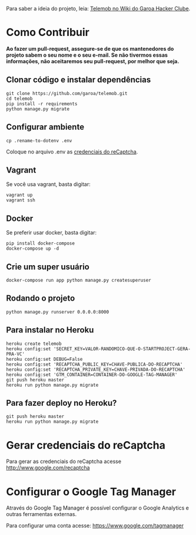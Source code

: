 Para saber a ideia do projeto, leia: [Telemob no Wiki do Garoa Hacker Clube](https://garoa.net.br/wiki/Telemob).

# Como Contribuir

**Ao fazer um pull-request, assegure-se de que os mantenedores do projeto sabem o seu nome e o seu e-mail. Se não tivermos essas informações, não aceitaremos seu pull-request, por melhor que seja.**

## Clonar código e instalar dependências

```
git clone https://github.com/garoa/telemob.git
cd telemob
pip install -r requirements
python manage.py migrate
```

## Configurar ambiente

```
cp .rename-to-dotenv .env
```
Coloque no arquivo .env as [credenciais do reCaptcha](http://www.google.com/recaptcha).

## Vagrant

Se você usa vagrant, basta digitar:

```
vagrant up
vagrant ssh
```

## Docker

Se preferir usar docker, basta digitar:

```
pip install docker-compose
docker-compose up -d
```

## Crie um super usuário

```
docker-compose run app python manage.py createsuperuser
```

## Rodando o projeto

```
python manage.py runserver 0.0.0.0:8000
```

## Para instalar no Heroku

```
heroku create telemob
heroku config:set 'SECRET_KEY=VALOR-RANDOMICO-QUE-O-STARTPROJECT-GERA-PRA-VC'
heroku config:set DEBUG=False
heroku config:set 'RECAPTCHA_PUBLIC_KEY=CHAVE-PUBLICA-DO-RECAPTCHA'
heroku config:set 'RECAPTCHA_PRIVATE_KEY=CHAVE-PRIVADA-DO-RECAPTCHA'
heroku config:set 'GTM_CONTAINER=CONTAINER-DO-GOOGLE-TAG-MANAGER'
git push heroku master
heroku run python manage.py migrate
```

## Para fazer deploy no Heroku?

```
git push heroku master
heroku run python manage.py migrate
```

# Gerar credenciais do reCaptcha

Para gerar as credenciais do reCaptcha acesse http://www.google.com/recaptcha

# Configurar o Google Tag Manager

Através do Google Tag Manager é possível configurar o Google Analytics e outras ferramentas externas.

Para configurar uma conta acesse: https://www.google.com/tagmanager
